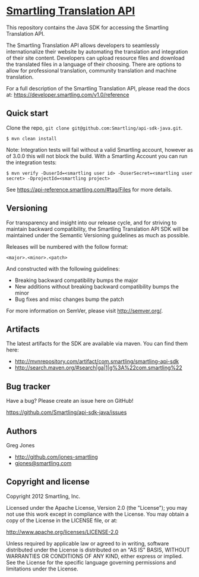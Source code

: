 [Smartling Translation API](http://docs.smartling.com)
=================

This repository contains the Java SDK for accessing the Smartling Translation API.

The Smartling Translation API allows developers to seamlessly internationalize their website by automating the translation and integration of their site content.
Developers can upload resource files and download the translated files in a language of their choosing. There are options to allow for professional translation, community translation and machine translation.

For a full description of the Smartling Translation API, please read the docs at: https://developer.smartling.com/v1.0/reference


Quick start
-----------

Clone the repo, `git clone git@github.com:Smartling/api-sdk-java.git`.

```
$ mvn clean install
```

Note: Integration tests will fail without a valid Smartling account, however as of 3.0.0 this will not block the build.  With a Smartling Account you can run the integration tests:

```
$ mvn verify -DuserId=<smartling user id> -DuserSecret=<smartling user secret> -DprojectId=<smartling project>
```

See https://api-reference.smartling.com/#tag/Files for more details.


Versioning
----------

For transparency and insight into our release cycle, and for striving to maintain backward compatibility, the Smartling Translation API SDK will be maintained under the Semantic Versioning guidelines as much as possible.

Releases will be numbered with the follow format:

`<major>.<minor>.<patch>`

And constructed with the following guidelines:

* Breaking backward compatibility bumps the major
* New additions without breaking backward compatibility bumps the minor
* Bug fixes and misc changes bump the patch

For more information on SemVer, please visit http://semver.org/.


Artifacts
---------

The latest artifacts for the SDK are available via maven. You can find them here:

* http://mvnrepository.com/artifact/com.smartling/smartling-api-sdk
* http://search.maven.org/#search|ga|1|g%3A%22com.smartling%22


Bug tracker
-----------

Have a bug? Please create an issue here on GitHub!

https://github.com/Smartling/api-sdk-java/issues


Authors
-------

Greg Jones

* http://github.com/jones-smartling
* gjones@smartling.com


Copyright and license
---------------------

Copyright 2012 Smartling, Inc.

Licensed under the Apache License, Version 2.0 (the "License");
you may not use this work except in compliance with the License.
You may obtain a copy of the License in the LICENSE file, or at:

   http://www.apache.org/licenses/LICENSE-2.0

Unless required by applicable law or agreed to in writing, software
distributed under the License is distributed on an "AS IS" BASIS,
WITHOUT WARRANTIES OR CONDITIONS OF ANY KIND, either express or implied.
See the License for the specific language governing permissions and
limitations under the License.
